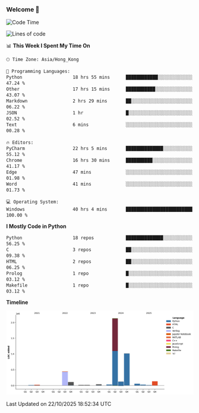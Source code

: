### Welcome 👋

<!--START_SECTION:waka-->
![Code Time](http://img.shields.io/badge/Code%20Time-2%2C799%20hrs%2026%20mins-blue)

![Lines of code](https://img.shields.io/badge/From%20Hello%20World%20I%27ve%20Written-4.2%20million%20lines%20of%20code-blue)

📊 **This Week I Spent My Time On** 

```text
🕑︎ Time Zone: Asia/Hong_Kong

💬 Programming Languages: 
Python                   18 hrs 55 mins      ████████████░░░░░░░░░░░░░   47.24 % 
Other                    17 hrs 15 mins      ███████████░░░░░░░░░░░░░░   43.07 % 
Markdown                 2 hrs 29 mins       ██░░░░░░░░░░░░░░░░░░░░░░░   06.22 % 
JSON                     1 hr                █░░░░░░░░░░░░░░░░░░░░░░░░   02.52 % 
Text                     6 mins              ░░░░░░░░░░░░░░░░░░░░░░░░░   00.28 % 

🔥 Editors: 
PyCharm                  22 hrs 5 mins       ██████████████░░░░░░░░░░░   55.12 % 
Chrome                   16 hrs 30 mins      ██████████░░░░░░░░░░░░░░░   41.17 % 
Edge                     47 mins             ░░░░░░░░░░░░░░░░░░░░░░░░░   01.98 % 
Word                     41 mins             ░░░░░░░░░░░░░░░░░░░░░░░░░   01.73 % 

💻 Operating System: 
Windows                  40 hrs 4 mins       █████████████████████████   100.00 % 
```

**I Mostly Code in Python** 

```text
Python                   18 repos            ██████████████░░░░░░░░░░░   56.25 % 
C                        3 repos             ██░░░░░░░░░░░░░░░░░░░░░░░   09.38 % 
HTML                     2 repos             ██░░░░░░░░░░░░░░░░░░░░░░░   06.25 % 
Prolog                   1 repo              █░░░░░░░░░░░░░░░░░░░░░░░░   03.12 % 
Makefile                 1 repo              █░░░░░░░░░░░░░░░░░░░░░░░░   03.12 % 
```



**Timeline**

![Lines of Code chart](https://raw.githubusercontent.com/xhj2501/xhj2501/main/assets/bar_graph.png)


 Last Updated on 22/10/2025 18:52:34 UTC
<!--END_SECTION:waka-->

